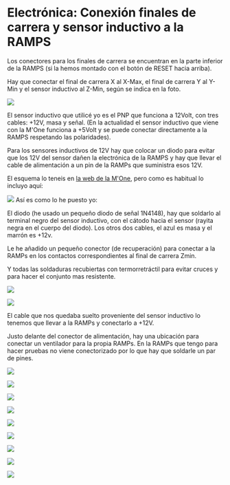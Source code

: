 # Electrónica: Conexión finales de carrera y sensor inductivo a la RAMPS

Los conectores para los finales de carrera se encuentran en la parte inferior de la RAMPS (si la hemos montado con el botón de RESET hacia arriba).

Hay que conectar el final de carrera X al X-Max, el final de carrera Y al Y-Min y el sensor inductivo al Z-Min, según se indica en la foto.


![](https://lh3.googleusercontent.com/XrKql9-AAaqQObxrnBrpXzRFdoZs9uST8JmdOffrN7v4JtTNWl6IeMPV2NjdOQsUX-8oqkGipg=w1920-h1080-rw-no)

El sensor inductivo que utilicé yo es el PNP que funciona a 12Volt, con tres cables: +12V, masa y señal. (En la actualidad el sensor inductivo que viene con la M'One funciona a +5Volt y se puede conectar directamente a la RAMPS respetando las polaridades).

Para los sensores inductivos de 12V hay que colocar un diodo para evitar que los 12V del sensor dañen la electrónica de la RAMPS y hay que llevar el cable de alimentación a un pin de la RAMPs que suministra esos 12V.

El esquema lo teneis en [la web de la M'One](http://mprime.io/es/question/conexion-inductivo/), pero como es habitual lo incluyo aquí: 

![](http://mprime.io/wp-content/uploads/2015/09/Selection_003-141x300.png)
Así es como lo he puesto yo:

El diodo (he usado un pequeño diodo de señal 1N4148), hay que soldarlo al terminal negro del sensor inductivo, con el cátodo hacia el sensor (rayita negra en el cuerpo del diodo). Los otros dos cables, el azul es masa y el marrón es +12v.

Le he añadido un pequeño conector (de recuperación) para conectar a la RAMPs en los contactos correspondientes al final de carrera Zmin.

Y todas las soldaduras recubiertas con termorretráctil para evitar cruces y para hacer el conjunto mas resistente.

![](https://lh3.googleusercontent.com/MyiuX0yXlUf4ao82L7919I6C6MR7VxqKijs6fZ0rVm2rhQ_RaXMfyfW8CG4c2gP89h-772z0Rw=w1920-h1080-rw-no)

![](https://lh3.googleusercontent.com/iN3gBVRK_okOiIZnOIWh84CYONt-RVJ4aj-jj4AqallgDDymOdjPRQ6hJJMu9CvbR2elnkLKKQ=w1920-h1080-rw-no)

El cable que nos quedaba suelto proveniente del sensor inductivo lo tenemos que llevar a la RAMPs y conectarlo a +12V.

Justo delante del conector de alimentación, hay una ubicación para conectar un ventilador para la propia RAMPs. En la RAMPs que tengo para hacer pruebas no viene conectorizado por lo que  hay que soldarle un par de pines.

![](https://lh3.googleusercontent.com/zYF5IyRwmG1PR7psYIkwjdNcLVb0fhKc9rAPByxDh1B7fv_BNxXExp4m3NswcNMFq0DOLKUZgA=w1920-h1080-rw-no)

![](https://lh3.googleusercontent.com/oYH8152PT1MCNrm6QJSZzqcoQfqKa3CdKu5kHd1MPg9RNpmYeDpUvaLONcTCTJeOqzZhggiCIA=w1920-h1080-rw-no)

![](https://lh3.googleusercontent.com/0hc9Bg-OawAuy-rqcOzgoNJURkoaipvypKFY6bGabs_9S41mEvBxwafDq5p9eIbvjylvz96q0A=w1920-h1080-rw-no)

![](https://lh3.googleusercontent.com/N5WP5Y0eM6ShIblWrob3pmbZ5Zw6HdDSs7XFsucSQbPys4LsxDtaf5PeztzwBB8wp9IzAUJ0SQ=w1920-h1080-rw-no)

![](https://lh3.googleusercontent.com/eHBp8isJf6fbUz0ejjp1EfCEO7IDzpwDY4s9YzLRWNWzX33L5ovN2F3h-ljTITnFQxtEaeglbA=w1920-h1080-rw-no)

![](https://lh3.googleusercontent.com/9msN2M5zrGxPjQvGmknKWaqLp3ct0hPJLx0ZtvjI1akNIrbNUXJeDdCjZbcPxYMDacKE6e1zMA=w1920-h1080-rw-no)

![](https://lh3.googleusercontent.com/J9wbBCxolpDmE0jusOKPgboIFB6sRzxcZsQ3LD6NfR2YCk-ZigYUedQSucHe2jBOhOtAv_Evbg=w1920-h1080-rw-no)

![](https://lh3.googleusercontent.com/_9T8Mb2rpyO8viczkZGnAyChZfe6Dyqe20me7Xlkgoe2SLS0GDO5_9jZ13TKUH_xxT8_nAOkNw=w1920-h1080-rw-no)

![](https://lh3.googleusercontent.com/TnABQ6J239Zk3S5Yxezp2n_RQOK053hDZS0uckAsyyuZMtABTYXfXRDfBHraLfPwYDQy3PqyjQ=w1920-h1080-rw-no)
